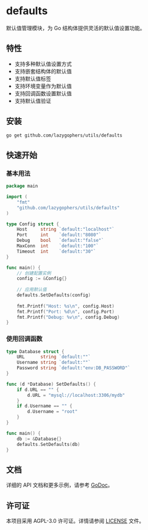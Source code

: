 # defaults

默认值管理模块，为 Go 结构体提供灵活的默认值设置功能。

## 特性

- 支持多种默认值设置方式
- 支持嵌套结构体的默认值
- 支持默认值标签
- 支持环境变量作为默认值
- 支持回调函数设置默认值
- 支持默认值验证

## 安装

```bash
go get github.com/lazygophers/utils/defaults
```

## 快速开始

### 基本用法

```go
package main

import (
    "fmt"
    "github.com/lazygophers/utils/defaults"
)

type Config struct {
    Host     string `default:"localhost"`
    Port     int    `default:"8080"`
    Debug    bool   `default:"false"`
    MaxConn  int    `default:"100"`
    Timeout  int    `default:"30"`
}

func main() {
    // 创建配置实例
    config := &Config{}
    
    // 应用默认值
    defaults.SetDefaults(config)
    
    fmt.Printf("Host: %s\n", config.Host)
    fmt.Printf("Port: %d\n", config.Port)
    fmt.Printf("Debug: %v\n", config.Debug)
}
```

### 使用回调函数

```go
type Database struct {
    URL      string `default:""`
    Username string `default:""`
    Password string `default:"env:DB_PASSWORD"`
}

func (d *Database) SetDefaults() {
    if d.URL == "" {
        d.URL = "mysql://localhost:3306/mydb"
    }
    if d.Username == "" {
        d.Username = "root"
    }
}

func main() {
    db := &Database{}
    defaults.SetDefaults(db)
}
```

## 文档

详细的 API 文档和更多示例，请参考 [GoDoc](https://pkg.go.dev/github.com/lazygophers/utils/defaults)。

## 许可证

本项目采用 AGPL-3.0 许可证。详情请参阅 [LICENSE](../LICENSE) 文件。